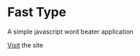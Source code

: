 # Fast Type

A simple javascript word beater application

[Visit](https://anvin23.github.io/Fast-Type/) the site
